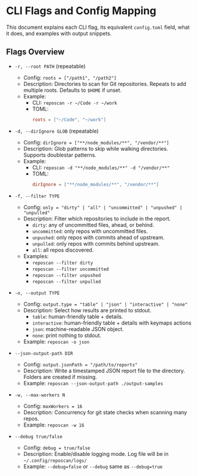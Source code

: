 # CLI Flags and Config Mapping

This document explains each CLI flag, its equivalent `config.toml` field, what it does, and examples with output snippets.

## Flags Overview

- `-r, --root PATH` (repeatable)
  - Config: `roots = ["/path1", "/path2"]`
  - Description: Directories to scan for Git repositories. Repeats to add multiple roots. Defaults to `$HOME` if unset.
  - Example:
    - CLI: `reposcan -r ~/Code -r ~/work`
    - TOML:
      ```toml
      roots = ["~/Code", "~/work"]
      ```

- `-d, --dirIgnore GLOB` (repeatable)
  - Config: `dirIgnore = ["**/node_modules/**", "/vendor/**"]`
  - Description: Glob patterns to skip while walking directories. Supports doublestar patterns.
  - Example:
    - CLI: `reposcan -d "**/node_modules/**" -d "/vendor/**"`
    - TOML:
      ```toml
      dirIgnore = ["**/node_modules/**", "/vendor/**"]
      ```

- `-f, --filter TYPE`
  - Config: `only = "dirty" | "all" | "uncommitted" | "unpushed" | "unpulled"`
  - Description: Filter which repositories to include in the report.
    - `dirty`: any of uncommitted files, ahead, or behind.
    - `uncommitted`: only repos with uncommitted files.
    - `unpushed`: only repos with commits ahead of upstream.
    - `unpulled`: only repos with commits behind upstream.
    - `all`: all repos discovered.
  - Examples:
    - `reposcan --filter dirty`
    - `reposcan --filter uncommitted`
    - `reposcan --filter unpushed`
    - `reposcan --filter unpulled`

- `-o, --output TYPE`
  - Config: `output.type = "table" | "json" | "interactive" | "none"`
  - Description: Select how results are printed to stdout.
    - `table`: human-friendly table + details.
    - `interactive`: human-friendly table + details with keymaps actions
    - `json`: machine-readable JSON object.
    - `none`: print nothing to stdout.
  - Example: `reposcan -o json`

- `--json-output-path DIR`
  - Config: `output.jsonPath = "/path/to/reports"`
  - Description: Write a timestamped JSON report file to the directory. Folders are created if missing.
  - Example: `reposcan --json-output-path ./output-samples`

- `-w, --max-workers N`
  - Config: `maxWorkers = 16`
  - Description: Concurrency for git state checks when scanning many repos.
  - Example: `reposcan -w 16`

- `--debug true/false`
  - Config: `debug = true/false`
  - Description: Enable/disable logging mode. Log file will be in `~/.config/reposcan/logs/`
  - Example: `--debug=false` or `--debug` same as `--debug=true`

